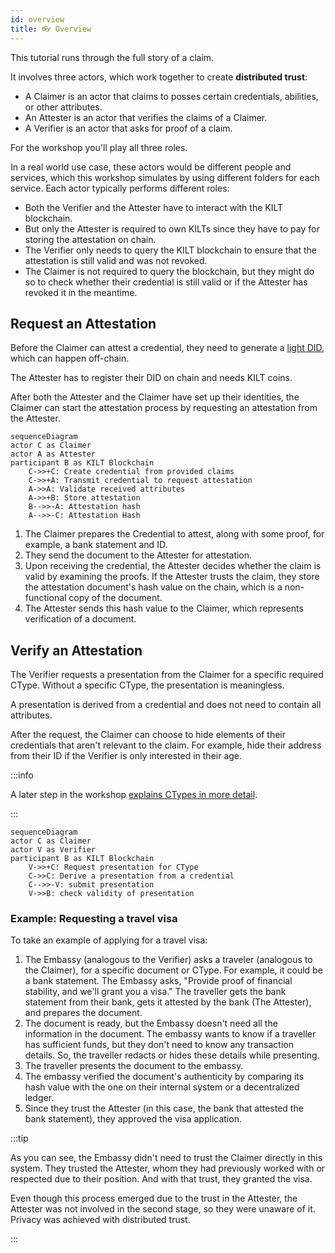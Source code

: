 ```yaml
---
id: overview
title: 👓 Overview
---
```


This tutorial runs through the full story of a claim.

It involves three actors, which work together to create **distributed trust**:

-   A <span className="label-role claimer">Claimer</span> is an actor that claims to posses certain credentials, abilities, or other attributes.
-   An <span className="label-role attester">Attester</span> is an actor that verifies the claims of a <span className="label-role claimer">Claimer</span>.
-   A <span className="label-role verifier">Verifier</span> is an actor that asks for proof of a claim.

For the workshop you'll play all three roles.

In a real world use case, these actors would be different people and services, which this workshop simulates by using different folders for each service. Each actor typically performs different roles:

-   Both the <span className="label-role verifier">Verifier</span> and the <span className="label-role attester">Attester</span> have to interact with the KILT blockchain.
-   But only the <span className="label-role attester">Attester</span> is required to own KILTs since they have to pay for storing the attestation on chain.
-   The <span className="label-role verifier">Verifier</span> only needs to query the KILT blockchain to ensure that the attestation is still valid and was not revoked.
-   The <span className="label-role claimer">Claimer</span> is not required to query the blockchain, but they might do so to check whether their credential is still valid or if the <span className="label-role attester">Attester</span> has revoked it in the meantime.

## Request an Attestation

Before the <span className="label-role claimer">Claimer</span> can attest a credential, they need to generate a [light DID](../01_sdk/02_cookbook/01_dids/01_light_did_creation.md), which can happen off-chain.

The <span className="label-role attester">Attester</span> has to register their DID on chain and needs KILT coins.

After both the <span className="label-role attester">Attester</span> and the <span className="label-role claimer">Claimer</span> have set up their identities, the <span className="label-role claimer">Claimer</span> can start the attestation process by requesting an attestation from the <span className="label-role attester">Attester</span>.

```mermaid
sequenceDiagram
actor C as Claimer
actor A as Attester
participant B as KILT Blockchain
    C->>+C: Create credential from provided claims
    C->>+A: Transmit credential to request attestation
    A->>A: Validate received attributes
    A->>+B: Store attestation
    B-->>-A: Attestation hash
    A-->>-C: Attestation Hash
```

1. The <span className="label-role claimer">Claimer</span> prepares the Credential to attest, along with some proof, for example, a bank statement and ID.
2. They send the document to the <span className="label-role attester">Attester</span> for attestation.
3. Upon receiving the credential, the <span className="label-role attester">Attester</span> decides whether the claim is valid by examining the proofs. If the <span className="label-role claimer">Attester</span> trusts the claim, they store the attestation document's hash value on the chain, which is a non-functional copy of the document.
4. The <span className="label-role attester">Attester</span> sends this hash value to the <span className="label-role claimer">Claimer</span>, which represents verification of a document.

## Verify an Attestation

The <span className="label-role verifier">Verifier</span> requests a presentation from the <span className="label-role claimer">Claimer</span> for a specific required CType. Without a specific CType, the presentation is meaningless.

<!-- TODO: Find out more link… -->

A presentation is derived from a credential and does not need to contain all attributes.

After the request, the <span className="label-role claimer">Claimer</span> can choose to hide elements of their credentials that aren't relevant to the claim. For example, hide their address from their ID if the <span className="label-role verifier">Verifier</span> is only interested in their age.

:::info

A later step in the workshop [explains CTypes in more detail](./04_attester/03_ctype.md).

:::

```mermaid
sequenceDiagram
actor C as Claimer
actor V as Verifier
participant B as KILT Blockchain
    V->>+C: Request presentation for CType
    C->>C: Derive a presentation from a credential
    C-->>-V: submit presentation
    V->>B: check validity of presentation
```

### Example: Requesting a travel visa

To take an example of applying for a travel visa:

1. The Embassy (analogous to the Verifier) asks a traveler (analogous to the Claimer), for a specific document or CType. For example, it could be a bank statement. The Embassy asks, "Provide proof of financial stability, and we'll grant you a visa." The traveller gets the bank statement from their bank, gets it attested by the bank (The Attester), and prepares the document.
2. The document is ready, but the Embassy doesn't need all the information in the document. The embassy wants to know if a traveller has sufficient funds, but they don't need to know any transaction details. So, the traveller redacts or hides these details while presenting.
3. The traveller presents the document to the embassy.
4. The embassy verified the document's authenticity by comparing its hash value with the one on their internal system or a decentralized ledger.
5. Since they trust the Attester (in this case, the bank that attested the bank statement), they approved the visa application.

:::tip

As you can see, the Embassy didn't need to trust the Claimer directly in this system. They trusted the Attester, whom they had previously worked with or respected due to their position. And with that trust, they granted the visa.

Even though this process emerged due to the trust in the Attester, the Attester was not involved in the second stage, so they were unaware of it. Privacy was achieved with distributed trust.

:::
